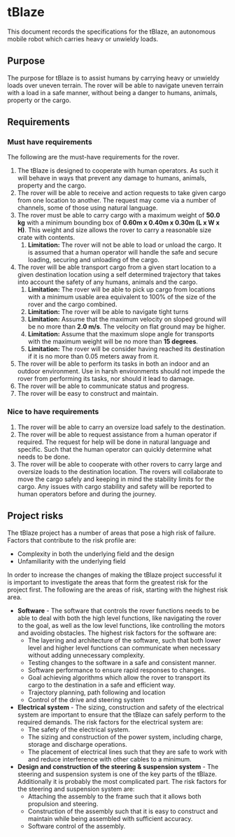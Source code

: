 # tBlaze

This document records the specifications for the tBlaze, an autonomous mobile robot which
carries heavy or unwieldy loads.

## Purpose

The purpose for tBlaze is to assist humans by carrying heavy or unwieldy loads
over uneven terrain. The rover will be able to navigate uneven terrain with a load in
a safe manner, without being a danger to humans, animals, property or the cargo.

## Requirements

### Must have requirements

The following are the must-have requirements for the rover.

1) The tBlaze is designed to cooperate with human operators. As such it will behave in ways
   that prevent any damage to humans, animals, property and the cargo.
1) The rover will be able to receive and action requests to take given cargo from one location
   to another. The request may come via a number of channels, some of those using natural language.
1) The rover must be able to carry cargo with a maximum weight of **50.0 kg** with a minimum
   bounding box of **0.60m x 0.40m x 0.30m (L x W x H)**. This weight and size allows the rover to
   carry a reasonable size crate with contents.
   1) **Limitation:** The rover will not be able to load or unload the cargo. It is assumed that a
      human operator will handle the safe and secure loading, securing and unloading of the cargo.
1) The rover will be able transport cargo from a given start location to a given destination
   location using a self determined trajectory that takes into account the safety of any humans,
   animals and the cargo.
   1) **Limitation:** The rover will be able to pick up cargo from locations with a minimum usable
      area equivalent to 100% of the size of the rover and the cargo combined.
   1) **Limitation:** The rover will be able to navigate tight turns
   1) **Limitation:** Assume that the maximum velocity on sloped ground will be no more than
      **2.0 m/s**. The velocity on flat ground may be higher.
   1) **Limitation:** Assume that the maximum slope angle for transports with the maximum weight
      will be no more than **15 degrees**.
   1) **Limitation:** The rover will be consider having reached its destination if it is no more than
      0.05 meters away from it.
1) The rover will be able to perform its tasks in both an indoor and an outdoor environment. Use
   in harsh environments should not impede the rover from performing its tasks, nor should it
   lead to damage.
1) The rover will be able to communicate status and progress.
1) The rover will be easy to construct and maintain.

### Nice to have requirements

1) The rover will be able to carry an oversize load safely to the destination.
1) The rover will be able to request assistance from a human operator if required. The request for
   help will be done in natural language and specific. Such that the human operator can quickly
   determine what needs to be done.
1) The rover will be able to cooperate with other rovers to carry large and oversize loads to the
   destination location. The rovers will collaborate to move the cargo safely and keeping in mind
   the stability limits for the cargo. Any issues with cargo stability and safety will be reported
   to human operators before and during the journey.

## Project risks

The tBlaze project has a number of areas that pose a high risk of failure. Factors that contribute
to the risk profile are:

* Complexity in both the underlying field and the design
* Unfamiliarity with the underlying field

In order to increase the changes of making the tBlaze project successful it is important to
investigate the areas that form the greatest risk for the project first. The following are the
areas of risk, starting with the highest risk area.

* **Software** - The software that controls the rover functions needs to be able to deal
  with both the high level functions, like navigating the rover to the goal, as well as the low
  level functions, like controlling the motors and avoiding obstacles. The highest risk factors for
  the software are:
  * The layering and architecture of the software, such that both lower level and higher level
    functions can communicate when necessary without adding unnecessary complexity.
  * Testing changes to the software in a safe and consistent manner.
  * Software performance to ensure rapid responses to changes.
  * Goal achieving algorithms which allow the rover to transport its cargo to the
    destination in a safe and efficient way.
  * Trajectory planning, path following and location
  * Control of the drive and steering system
* **Electrical system** - The sizing, construction and safety of the electrical system are important
  to ensure that the tBlaze can safely perform to the required demands. The risk factors for the
  electrical system are:
  * The safety of the electrical system.
  * The sizing and construction of the power system, including charge, storage and discharge
    operations.
  * The placement of electrical lines such that they are safe to work with and reduce interference
    with other cables to a minimum.
* **Design and construction of the steering & suspension system** - The steering and suspension
  system is one of the key parts of the tBlaze. Additionally it is probably the most complicated
  part. The risk factors for the steering and suspension system are:
  * Attaching the assembly to the frame such that it allows both propulsion and steering.
  * Construction of the assembly such that it is easy to construct and maintain while being
    assembled with sufficient accuracy.
  * Software control of the assembly.
